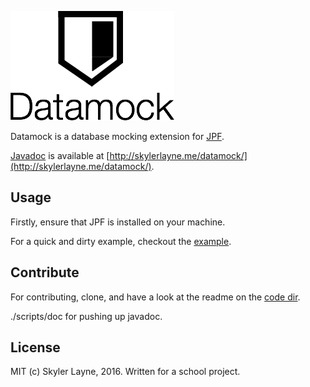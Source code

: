 ![Datamock Logo](./datamock-logo.png)

Datamock is a database mocking extension for
[JPF](http://babelfish.arc.nasa.gov/trac/jpf/wiki).

[Javadoc](http://skylerlayne.me/datamock/) is available at [http://skylerlayne.me/datamock/](http://skylerlayne.me/datamock/).

## Usage

Firstly, ensure that JPF is installed on your machine. 

For a quick and dirty example, checkout the [example](code/src/App.java).

## Contribute

For contributing, clone, and have a look at the readme on the [code dir](code/README.md).

./scripts/doc for pushing up javadoc.

## License

MIT (c) Skyler Layne, 2016. Written for a school project.

